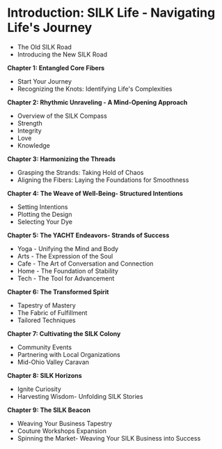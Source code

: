 # Introduction: SILK Life - Navigating Life's Journey     
- The Old SILK Road
- Introducing the New SILK Road

**Chapter 1: Entangled Core Fibers**
- Start Your Journey                                                   
- Recognizing the Knots: Identifying Life's Complexities  
  
**Chapter 2: Rhythmic Unraveling - A Mind-Opening Approach**
- Overview of the SILK Compass
- Strength
- Integrity
- Love
- Knowledge

**Chapter 3: Harmonizing the Threads**
- Grasping the Strands: Taking Hold of Chaos
- Aligning the Fibers: Laying the Foundations for Smoothness

**Chapter 4: The Weave of Well-Being- Structured Intentions**
- Setting Intentions
- Plotting the Design
- Selecting Your Dye

**Chapter 5: The YACHT Endeavors- Strands of Success**
- Yoga - Unifying the Mind and Body
- Arts - The Expression of the Soul
- Cafe - The Art of Conversation and Connection
- Home - The Foundation of Stability
- Tech - The Tool for Advancement

**Chapter 6: The Transformed Spirit**
- Tapestry of Mastery
- The Fabric of Fulfillment
- Tailored Techniques

**Chapter 7: Cultivating the SILK Colony**
- Community Events
- Partnering with Local Organizations
- Mid-Ohio Valley Caravan

**Chapter 8: SILK Horizons**
- Ignite Curiosity
- Harvesting Wisdom- Unfolding SILK Stories

**Chapter 9: The SILK Beacon**
- Weaving Your Business Tapestry
- Couture Workshops Expansion
- Spinning the Market- Weaving Your SILK Business into Success
